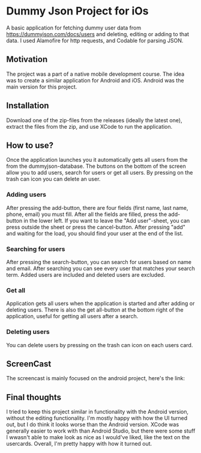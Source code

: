 # Dummy Json Project for iOs
A basic application for fetching dummy user data from https://dummyjson.com/docs/users and deleting, editing or adding to that data. I used Alamofire for http requests, and Codable for parsing JSON.
## Motivation
The project was a part of a native mobile development course. The idea was to create a similar application for Android and iOS. Android was the main version for this project.
## Installation
Download one of the zip-files from the releases (ideally the latest one), extract the files from the zip, and use XCode to run the application.
## How to use?
Once the application launches you it automatically gets all users from the from the dummyjson-database. The buttons on the bottom of the screen allow you to add users, search for users or get all users. By pressing on the trash can icon you can delete an user.
### Adding users
After pressing the add-button, there are four fields (first name, last name, phone, email) you must fill. After all the fields are filled, press the add-button in the lower left. If you want to leave the "Add user"-sheet, you can press outside the sheet or press the cancel-button. After pressing "add" and waiting for the load, you should find your user at the end of the list. 
### Searching for users
After pressing the search-button, you can search for users based on name and email. After searching you can see every user that matches your search term. Added users are included and deleted users are excluded.
### Get all
Application gets all users when the application is started and after adding or deleting users. There is also the get all-button at the bottom right of the application, useful for getting all users after a search.
### Deleting users
You can delete users by pressing on the trash can icon on each users card.
## ScreenCast
The screencast is mainly focused on the android project, here's the link: 
## Final thoughts
I tried to keep this project similar in functionality with the Android version, without the editing functionality. I'm mostly happy with how the UI turned out, but I do think it looks worse than the Android version. XCode was generally easier to work with than Android Studio, but there were some stuff I wwasn't able to make look as nice as I would've liked, like the text on the usercards. Overall, I'm pretty happy with how it turned out.
